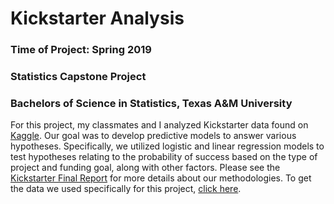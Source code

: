 # Kickstarter Analysis
### Time of Project: Spring 2019
### Statistics Capstone Project
### Bachelors of Science in Statistics, Texas A&M University

For this project, my classmates and I analyzed Kickstarter data found on [Kaggle](https://www.kaggle.com/kemical/kickstarter-projects). Our goal was to develop predictive models to answer various hypotheses. Specifically, we utilized logistic and linear regression models to test hypotheses relating to the probability of success based on the type of project and funding goal, along with other factors. Please see the [Kickstarter Final Report](https://github.com/iscarff123/KickstarterAnalysis/blob/main/Kickstarter%20Final%20Report.pdf) for more details about our methodologies. To get the data we used specifically for this project, [click here](https://drive.google.com/drive/folders/1gUq62Z3Mut0UWk5UTsWj1KpMP1o-dGD-?usp=sharing).

